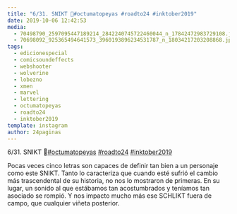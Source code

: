 ```yaml
---
title: "6/31. SNIKT 🐺#octumatopeyas #roadto24 #inktober2019"
date: 2019-10-06 12:42:53
media: 
  - 70498790_2597095447189214_2842240745722460044_n_17842472983729108.jpg
  - 70698092_925365494641573_3960193896234531787_n_18034217203208868.jpg
tags: 
  - edicionespecial
  - comicsoundeffects
  - webshooter
  - wolverine
  - lobezno
  - xmen
  - marvel
  - lettering
  - octumatopeyas
  - roadto24
  - inktober2019
template: instagram
author: 24paginas
---
```


6/31. SNIKT 🐺[#octumatopeyas](/tags/octumatopeyas) [#roadto24](/tags/roadto24) [#inktober2019](/tags/inktober2019)

Pocas veces cinco letras son capaces de definir tan bien a un personaje como este SNIKT. Tanto lo caracteriza que cuando esté sufrió el cambio más trascendental de su historia, no nos lo mostraron de primeras. En su lugar, un sonido al que estábamos tan acostumbrados y teníamos tan asociado se rompió. Y nos impacto mucho más ese SCHLIKT fuera de campo, que cualquier viñeta posterior.
